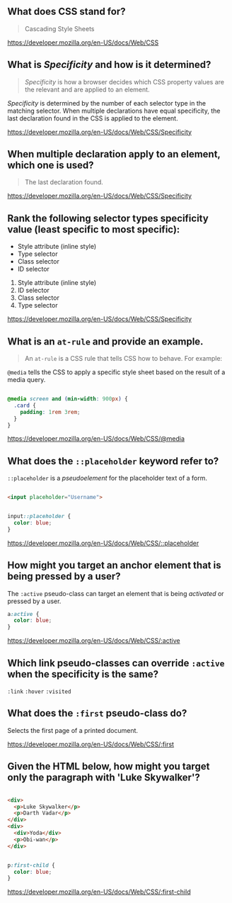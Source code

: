 ## What does CSS stand for?

> Cascading Style Sheets

https://developer.mozilla.org/en-US/docs/Web/CSS

## What is *Specificity* and how is it determined?

> *Specificity* is how a browser decides which CSS property values are the relevant and are applied to an element.

*Specificity* is determined by the number of each selector type in the matching selector. When multiple declarations have equal specificity, the last declaration found in the CSS is applied to the element.

https://developer.mozilla.org/en-US/docs/Web/CSS/Specificity

## When multiple declaration apply to an element, which one is used?

> The last declaration found.

https://developer.mozilla.org/en-US/docs/Web/CSS/Specificity

## Rank the following selector types specificity value (least specific to most specific):

- Style attribute (inline style)
- Type selector
- Class selector
- ID selector

1. Style attribute (inline style)
2. ID selector
3. Class selector
4. Type selector

https://developer.mozilla.org/en-US/docs/Web/CSS/Specificity

## What is an `at-rule` and provide an example.

> An `at-rule` is a CSS rule that tells CSS how to behave. For example:

`@media` tells the CSS to apply a specific style sheet based on the result of a media query.

```css

@media screen and (min-width: 900px) {
  .card {
    padding: 1rem 3rem;
  }
}

```

https://developer.mozilla.org/en-US/docs/Web/CSS/@media

## What does the `::placeholder` keyword refer to?

`::placeholder` is a *pseudoelement* for the placeholder text of a form.

```html

<input placeholder="Username">

```

```css

input::placeholder {
  color: blue;
}

```

https://developer.mozilla.org/en-US/docs/Web/CSS/::placeholder

## How might you target an anchor element that is being pressed by a user?

The `:active` pseudo-class can target an element that is being *activated* or pressed by a user.

```css
a:active {
  color: blue;
}
```

https://developer.mozilla.org/en-US/docs/Web/CSS/:active

## Which link pseudo-classes can override `:active` when the specificity is the same?

`:link`
`:hover`
`:visited`

## What does the `:first` pseudo-class do?

Selects the first page of a printed document.

https://developer.mozilla.org/en-US/docs/Web/CSS/:first

## Given the HTML below, how might you target only the paragraph with 'Luke Skywalker'?

```html

<div>
  <p>Luke Skywalker</p>
  <p>Darth Vadar</p>
</div>
<div>
  <div>Yoda</div>
  <p>Obi-wan</p>
</div>

```

```css

p:first-child {
  color: blue;
}

```

https://developer.mozilla.org/en-US/docs/Web/CSS/:first-child